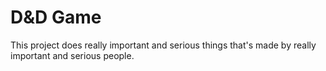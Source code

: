 D&D Game
===========

This project does really important and serious things that's made by really important and serious people.
